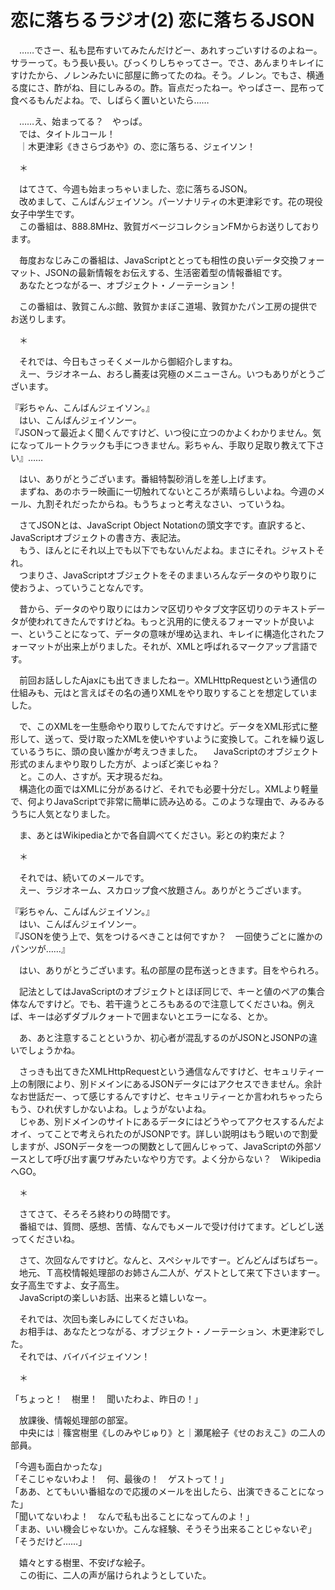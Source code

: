 # 恋に落ちるラジオ(2) 恋に落ちるJSON

　……でさー、私も昆布すいてみたんだけどー、あれすっごいすけるのよねー。サラーって。もう長い長い。びっくりしちゃってさー。でさ、あんまりキレイにすけたから、ノレンみたいに部屋に飾ってたのね。そう。ノレン。でもさ、横通る度にさ、酢がね、目にしみるの。酢。盲点だったねー。やっぱさー、昆布って食べるもんだよね。で、しばらく置いといたら……

　……え、始まってる？　やっば。  
　では、タイトルコール！  
　｜木更津彩《きさらづあや》の、恋に落ちる、ジェイソン！

　＊

　はてさて、今週も始まっちゃいました、恋に落ちるJSON。  
　改めまして、こんばんジェイソン。パーソナリティの木更津彩です。花の現役女子中学生です。  
　この番組は、888.8MHz、敦賀ガベージコレクションFMからお送りしております。

　毎度おなじみこの番組は、JavaScriptととっても相性の良いデータ交換フォーマット、JSONの最新情報をお伝えする、生活密着型の情報番組です。  
　あなたとつながるー、オブジェクト・ノーテーション！

　この番組は、敦賀こんぶ館、敦賀かまぼこ道場、敦賀かたパン工房の提供でお送りします。

　＊

　それでは、今日もさっそくメールから御紹介しますね。  
　えー、ラジオネーム、おろし蕎麦は究極のメニューさん。いつもありがとうございます。

『彩ちゃん、こんばんジェイソン。』  
　はい、こんばんジェイソンー。  
『JSONって最近よく聞くんですけど、いつ役に立つのかよくわかりません。気になってルートクラックも手につきません。彩ちゃん、手取り足取り教えて下さい』……

　はい、ありがとうございます。番組特製砂消しを差し上げます。  
　まずね、あのホラー映画に一切触れてないところが素晴らしいよね。今週のメール、九割それだったからね。もうちょっと考えなさい、っていうね。

　さてJSONとは、JavaScript Object Notationの頭文字です。直訳すると、JavaScriptオブジェクトの書き方、表記法。  
　もう、ほんとにそれ以上でも以下でもないんだよね。まさにそれ。ジャストそれ。  
　つまりさ、JavaScriptオブジェクトをそのままいろんなデータのやり取りに使おうよ、っていうことなんです。

　昔から、データのやり取りにはカンマ区切りやタブ文字区切りのテキストデータが使われてきたんですけどね。もっと汎用的に使えるフォーマットが良いよー、ということになって、データの意味が埋め込まれ、キレイに構造化されたフォーマットが出来上がりました。それが、XMLと呼ばれるマークアップ言語です。

　前回お話ししたAjaxにも出てきましたねー。XMLHttpRequestという通信の仕組みも、元はと言えばその名の通りXMLをやり取りすることを想定していました。

　で、このXMLを一生懸命やり取りしてたんですけど。データをXML形式に整形して、送って、受け取ったXMLを使いやすいように変換して。これを繰り返しているうちに、頭の良い誰かが考えつきました。
　JavaScriptのオブジェクト形式のまんまやり取りした方が、よっぽど楽じゃね？  
　と。この人、さすが。天才現るだね。  
　構造化の面ではXMLに分があるけど、それでも必要十分だし。XMLより軽量で、何よりJavaScriptで非常に簡単に読み込める。このような理由で、みるみるうちに人気となりました。

　ま、あとはWikipediaとかで各自調べてください。彩との約束だよ？

　＊

　それでは、続いてのメールです。  
　えー、ラジオネーム、スカロップ食べ放題さん。ありがとうございます。

『彩ちゃん、こんばんジェイソン。』  
　はい、こんばんジェイソンー。  
『JSONを使う上で、気をつけるべきことは何ですか？　一回使うごとに誰かのパンツが……』

　はい、ありがとうございます。私の部屋の昆布送っときます。目をやられろ。

　記法としてはJavaScriptのオブジェクトとほぼ同じで、キーと値のペアの集合体なんですけど。でも、若干違うところもあるので注意してくださいね。例えば、キーは必ずダブルクォートで囲まないとエラーになる、とか。

　あ、あと注意することというか、初心者が混乱するのがJSONとJSONPの違いでしょうかね。

　さっきも出てきたXMLHttpRequestという通信なんですけど、セキュリティー上の制限により、別ドメインにあるJSONデータにはアクセスできません。余計なお世話だー、って感じするんですけど、セキュリティーとか言われちゃったらもう、ひれ伏すしかないよね。しょうがないよね。  
　じゃあ、別ドメインのサイトにあるデータにはどうやってアクセスするんだよオイ、ってことで考えられたのがJSONPです。詳しい説明はもう眠いので割愛しますが、JSONデータを一つの関数として囲んじゃって、JavaScriptの外部ソースとして呼び出す裏ワザみたいなやり方です。よく分からない？　WikipediaへGO。

　＊

　さてさて、そろそろ終わりの時間です。  
　番組では、質問、感想、苦情、なんでもメールで受け付けてます。どしどし送ってくださいね。

　さて、次回なんですけど。なんと、スペシャルですー。どんどんぱちぱちー。  
　地元、Ｔ高校情報処理部のお姉さん二人が、ゲストとして来て下さいますー。女子高生ですよ、女子高生。  
　JavaScriptの楽しいお話、出来ると嬉しいなー。

　それでは、次回も楽しみにしてくださいね。  
　お相手は、あなたとつながる、オブジェクト・ノーテーション、木更津彩でした。  
　それでは、バイバイジェイソン！

　＊

「ちょっと！　樹里！　聞いたわよ、昨日の！」

　放課後、情報処理部の部室。  
　中央には｜篠宮樹里《しのみやじゅり》と｜瀬尾絵子《せのおえこ》の二人の部員。

「今週も面白かったな」  
「そこじゃないわよ！　何、最後の！　ゲストって！」  
「ああ、とてもいい番組なので応援のメールを出したら、出演できることになった」  
「聞いてないわよ！　なんで私も出ることになってんのよ！」  
「まあ、いい機会じゃないか。こんな経験、そうそう出来ることじゃないぞ」  
「そうだけど……」

　嬉々とする樹里、不安げな絵子。  
　この街に、二人の声が届けられようとしていた。
